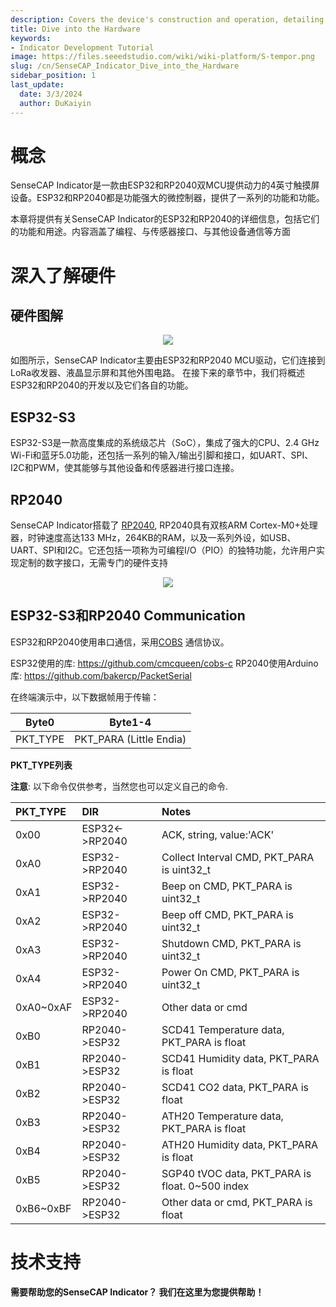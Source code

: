 ```yaml
---
description: Covers the device's construction and operation, detailing how each component contributes to the SenseCAP Indicator's overall functionality.
title: Dive into the Hardware
keywords:
- Indicator Development Tutorial
image: https://files.seeedstudio.com/wiki/wiki-platform/S-tempor.png
slug: /cn/SenseCAP_Indicator_Dive_into_the_Hardware
sidebar_position: 1
last_update:
  date: 3/3/2024
  author: DuKaiyin
---
```

# **概念**


SenseCAP Indicator是一款由ESP32和RP2040双MCU提供动力的4英寸触摸屏设备。ESP32和RP2040都是功能强大的微控制器，提供了一系列的功能和功能。

本章将提供有关SenseCAP Indicator的ESP32和RP2040的详细信息，包括它们的功能和用途。内容涵盖了编程、与传感器接口、与其他设备通信等方面


# **深入了解硬件**

## **硬件图解**

<div align="center"><img width={800} src="https://files.seeedstudio.com/wiki/SenseCAP/SenseCAP_Indicator/SenseCAP_Indicator_6.png"/></div>

如图所示，SenseCAP Indicator主要由ESP32和RP2040 MCU驱动，它们连接到LoRa收发器、液晶显示屏和其他外围电路。
在接下来的章节中，我们将概述ESP32和RP2040的开发以及它们各自的功能。
## **ESP32-S3**

ESP32-S3是一款高度集成的系统级芯片（SoC），集成了强大的CPU、2.4 GHz Wi-Fi和蓝牙5.0功能，还包括一系列的输入/输出引脚和接口，如UART、SPI、I2C和PWM，使其能够与其他设备和传感器进行接口连接。



## **RP2040**

SenseCAP Indicator搭载了 [RP2040](https://www.seeedstudio.com/Raspberry-Pi-Pico-p-4832.html?), RP2040具有双核ARM Cortex-M0+处理器，时钟速度高达133 MHz，264KB的RAM，以及一系列外设，如USB、UART、SPI和I2C。它还包括一项称为可编程I/O（PIO）的独特功能，允许用户实现定制的数字接口，无需专门的硬件支持




<div align="center"><img width={800} src="https://files.seeedstudio.com/wiki/SenseCAP/SenseCAP_Indicator/rppinout.png"/></div>


## **ESP32-S3和RP2040 Communication**
 
ESP32和RP2040使用串口通信，采用[COBS](http://www.stuartcheshire.org/papers/COBSforToN.pdf) 通信协议。


ESP32使用的库:  https://github.com/cmcqueen/cobs-c
RP2040使用Arduino库:  https://github.com/bakercp/PacketSerial


在终端演示中，以下数据帧用于传输：

| Byte0    | Byte1-4          |
| -------- | ---------------- |
| PKT_TYPE | PKT_PARA (Little Endia)  |


**PKT_TYPE列表**


**注意**: 以下命令仅供参考，当然您也可以定义自己的命令.


| PKT_TYPE  | DIR	 | Notes  |
|:----------|:----------|:----------|
| 0x00    | ESP32<->RP2040    |   ACK, string, value:'ACK'  |
| 0xA0    | ESP32->RP2040    |  Collect Interval CMD, PKT_PARA is uint32_t |
| 0xA1    | ESP32->RP2040    |  Beep on CMD, PKT_PARA is uint32_t   |
| 0xA2    | ESP32->RP2040    |  Beep off CMD, PKT_PARA is uint32_t  |
| 0xA3    | ESP32->RP2040    |  Shutdown CMD, PKT_PARA is uint32_t  |
| 0xA4    | ESP32->RP2040    |  Power On CMD, PKT_PARA is uint32_t  |
| 0xA0~0xAF  | ESP32->RP2040    |  Other data or cmd   |
| 0xB0    | RP2040->ESP32    | SCD41 Temperature data, PKT_PARA is float    |
| 0xB1    | RP2040->ESP32    | SCD41 Humidity data, PKT_PARA is float    |
| 0xB2    | RP2040->ESP32    | SCD41 CO2 data, PKT_PARA is float    |
| 0xB3    | RP2040->ESP32    | ATH20 Temperature data, PKT_PARA is float    |
| 0xB4    | RP2040->ESP32    | ATH20 Humidity data, PKT_PARA is float    |
| 0xB5    | RP2040->ESP32    | SGP40 tVOC data, PKT_PARA is float. 0~500 index   |
| 0xB6~0xBF    | RP2040->ESP32    | Other data or cmd, PKT_PARA is float    |




# **技术支持**

**需要帮助您的SenseCAP Indicator？ 我们在这里为您提供帮助！**

<div class="button_tech_support_container">
<a href="https://discord.com/invite/QqMgVwHT3X" class="button_tech_support_sensecap"></a>
<a href="https://support.sensecapmx.com/portal/en/home" class="button_tech_support_sensecap3"></a>
</div>

<div class="button_tech_support_container">
<a href="mailto:support@sensecapmx.com" class="button_tech_support_sensecap2"></a>
<a href="https://github.com/Seeed-Studio/wiki-documents/discussions/69" class="button_discussion"></a>
</div>
